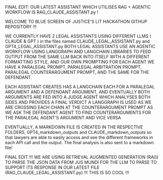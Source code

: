 FINAL EDIT: OUR LATEST ASSISTANT WHICH UTILISES RAG + AGENTIC WORKFLOW IS RAG_CLAUDE_ASSISTANT.py !




WELCOME TO BLUE SCREEN OF JUSTICE'S LIT HACKATHON GITHUP REPOSITORY !!!

WE CURRENTLY HAVE 2 LEGAL ASSISTANTS USING DIFFERENT LLMS ( CLAUDE & GPT ) in the files named CLAUDE_LEGAL_ASSISTANT.py and GPT4_LEGAL_ASSISTANT.py
BOTH LEGAL ASSISTANTS USE AN AGENTIC WORKFLOW USING LANGGRAPH AND LANGCHAIN LIBRARIES TO FEED OUTPUT FROM THE SAME LLM BACK INTO ITSELF WITH A DIFFERENT FORMATTING STYLE, AND OUR OWN PROMPTING FOR EACH AGENT
WE HAVE A PARALEGAL PROMPT, PARALEGAL ARBITRATION PROMPT, PARALEGAL COUNTERARGUMENT PROMPT, AND THE SAME FOR THE DEFENDANT.

EACH ASSISTANT CREATES HAS A LANGCHAIN EACH FOR A PARALEGAL ARGUMENT AND A DEFENDANT ARGUMENT, AND EVENTUALLY BOTH ARGUMENTS ARE FED INTO A JUDGE AGENT WHICH ANALYSES BOTH SIDES AND PROVIDES A FINAL VERDICT
A LANGGRAPH IS USED AS WE ARE CROSSING EACH CHAIN AT THE COUNTERARGUMENT PROMPT AS WE ASK THE DEFENDANT AGENT TO FIND COUNTERARGUMENTS FOR THE PARALEGAL AGENT'S ARGUMENT AND VICE VERSA

EVENTUALLY, A MARKDOWN FILE IS CREATED IN THE RESPECTIVE FOLDERS, GPT4_markdown_outputs and CLAUDE_markdown_outputs so that lawyers are able to easily access and see the different frameworks in each API call and the output.
The final analysis is also sent to a markdown file!

FINAL EDIT !!!
WE ARE USING RETRIEVAL AUGMENTED GENERATION (RAG) TO PARSE THE JSON DATA FROM JUS MUNDI FOR THE LLM TO PARSE TO SUPPORT ITS RESPONSE IN OUR LATEST FILE (RAG_CLAUDE_LEGAL_ASSISTANT.py) !!! THIS IS SO COOL !!! 
